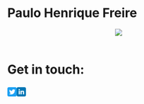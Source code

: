 
# Paulo Henrique Freire

<p align="center">
  <img src="https://raw.githubusercontent.com/Paulof53/Paulof53/master/img/github.gif" width=100>
  <br><br>
  

# Get in touch:
<!-- 
[Twitter](https://twitter.com/freireopaulo)
[Linkedin] (https://www.linkedin.com/in/phfreire)
[E-mail] (mailto:paulo.freire53@gmail.com)
-->
### 
<a href="https://twitter.com/freireopaulo">
  <img align="left" alt="Vedant Jajoo Twitter" width="21px" src="https://raw.githubusercontent.com/edent/SuperTinyIcons/099dc12b59179d07d534069bc8551718f786d91a/images/svg/twitter.svg" />
</a>
<a href="https://www.linkedin.com/in/phfreire/">
  <img align="left" alt="Vedant Jajoo Linkdin" width="21px" src="https://raw.githubusercontent.com/edent/SuperTinyIcons/099dc12b59179d07d534069bc8551718f786d91a/images/svg/linkedin.svg" />
</a>
